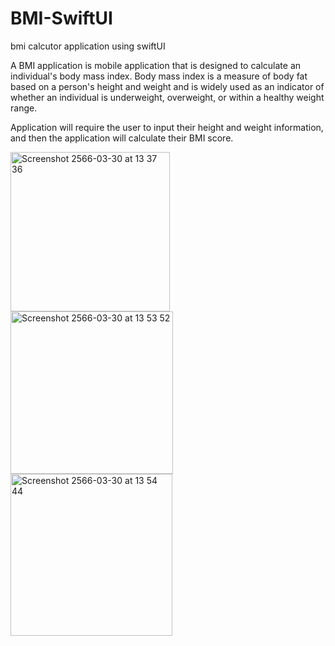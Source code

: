 # BMI-SwiftUI
bmi calcutor application using swiftUI



A BMI application is mobile application that is designed to calculate an individual's body mass index. Body mass index is a measure of body fat based on a person's height and weight and is widely used as an indicator of whether an individual is underweight, overweight, or within a healthy weight range.



Application will require the user to input their height and weight information, and then the application will calculate their BMI score. 




<img width="255" alt="Screenshot 2566-03-30 at 13 37 36" src="https://user-images.githubusercontent.com/78087419/228753977-60ee031e-a136-4ef1-ab42-4a1f27035486.png">
<img width="260" alt="Screenshot 2566-03-30 at 13 53 52" src="https://user-images.githubusercontent.com/78087419/228754120-d9d76017-d2f7-49d7-a0b9-b6dd36f2f652.png">
<img width="259" alt="Screenshot 2566-03-30 at 13 54 44" src="https://user-images.githubusercontent.com/78087419/228754159-214e2539-fe55-4e99-a2e7-bf9a58bf25ab.png">
